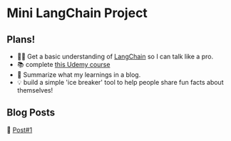 # Mini LangChain Project 

Plans!
-----
- 🦜🔗 Get a basic understanding of [LangChain](https://www.langchain.com/) so I can talk like a pro.
- 📚 complete [this Udemy course](https://digitalhypercomp.udemy.com/course/langchain/learn/lecture/38288884#content)
- 📝 Summarize what my learnings in a blog.
- 💡 build a simple 'ice breaker' tool to help people share fun facts about themselves!
  

Blog Posts
----------
📘 [Post#1](https://medium.com/@taco.kim/내가-공부하면서-쓰는-langchain-101-1-f650b482ba72)
